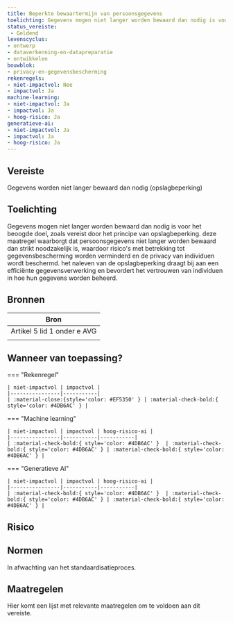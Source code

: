 ```yaml
---
title: Beperkte bewaartermijn van persoonsgegevens
toelichting: Gegevens mogen niet langer worden bewaard dan nodig is voor het beoogde doel, zoals vereist door het principe van opslagbeperking. Deze maatregel waarborgt dat persoonsgegevens niet langer worden bewaard dan strikt noodzakelijk is, waardoor risico's met betrekking tot gegevensbescherming worden verminderd en de privacy van individuen wordt beschermd. Het naleven van de opslagbeperking draagt bij aan een efficiënte gegevensverwerking en bevordert het vertrouwen van individuen in hoe hun gegevens worden beheerd.
status_vereiste: 
 - Geldend
levenscyclus: 
- ontwerp
- dataverkenning-en-datapreparatie
- ontwikkelen
bouwblok: 
- privacy-en-gegevensbescherming
rekenregels: 
- niet-impactvol: Nee
- impactvol: Ja
machine-learning: 
- niet-impactvol: Ja
- impactvol: Ja
- hoog-risico: Ja
generatieve-ai: 
- niet-impactvol: Ja
- impactvol: Ja
- hoog-risico: Ja
---
```


<!-- tags -->
## Vereiste

Gegevens worden niet langer bewaard dan nodig (opslagbeperking)

## Toelichting 

Gegevens mogen niet langer worden bewaard dan nodig is voor het beoogde doel, zoals vereist door het principe van opslagbeperking.
deze maatregel waarborgt dat persoonsgegevens niet langer worden bewaard dan strikt noodzakelijk is, waardoor risico's met betrekking tot gegevensbescherming worden verminderd en de privacy van individuen wordt beschermd.
het naleven van de opslagbeperking draagt bij aan een efficiënte gegevensverwerking en bevordert het vertrouwen van individuen in hoe hun gegevens worden beheerd.

## Bronnen 

| Bron                        |
|-----------------------------|
|Artikel 5 lid 1 onder e AVG|
||

## Wanneer van toepassing? 

=== "Rekenregel"

	| niet-impactvol | impactvol | 
	|----------------|-----------| 
	| :material-close:{style='color: #EF5350' } | :material-check-bold:{ style='color: #4DB6AC' } |

=== "Machine learning"

	| niet-impactvol | impactvol | hoog-risico-ai | 
	|----------------|-----------|-----------| 
	| :material-check-bold:{ style='color: #4DB6AC' }  | :material-check-bold:{ style='color: #4DB6AC' } | :material-check-bold:{ style='color: #4DB6AC' } |

=== "Generatieve AI"

	| niet-impactvol | impactvol | hoog-risico-ai | 
	|----------------|-----------|-----------| 
	| :material-check-bold:{ style='color: #4DB6AC' }  | :material-check-bold:{ style='color: #4DB6AC' } | :material-check-bold:{ style='color: #4DB6AC' } |

## Risico 



## Normen 

In afwachting van het standaardisatieproces. 

## Maatregelen 

Hier komt een lijst met relevante maatregelen om te voldoen aan dit vereiste. 
